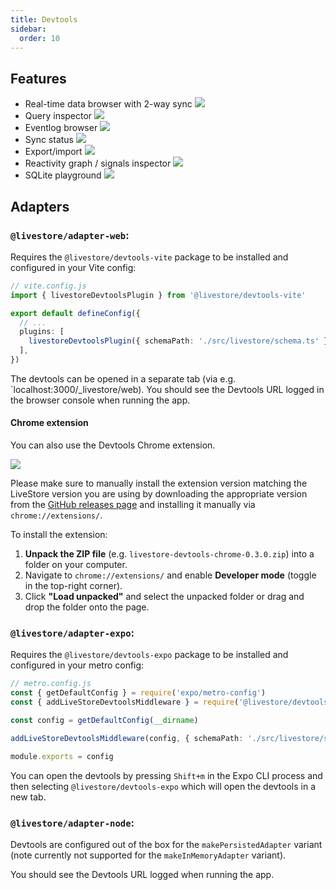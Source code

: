 ```yaml
---
title: Devtools
sidebar:
  order: 10
---
```


## Features

- Real-time data browser with 2-way sync
  ![](https://share.cleanshot.com/F79hpTCY+)
- Query inspector
  ![](https://share.cleanshot.com/pkr2jqgb+)
- Eventlog browser
  ![](https://share.cleanshot.com/PTgXpcPm+)
- Sync status
  ![](https://share.cleanshot.com/VsKY3KnR+)
- Export/import
  ![](https://share.cleanshot.com/LQKYX6rq+)
- Reactivity graph / signals inspector
  ![](https://share.cleanshot.com/M26FHD6j+)
- SQLite playground
  ![](https://share.cleanshot.com/BcWmLmn2+)

## Adapters

### `@livestore/adapter-web`:

Requires the `@livestore/devtools-vite` package to be installed and configured in your Vite config:

```ts
// vite.config.js
import { livestoreDevtoolsPlugin } from '@livestore/devtools-vite'

export default defineConfig({
  // ...
  plugins: [
    livestoreDevtoolsPlugin({ schemaPath: './src/livestore/schema.ts' }),
  ],
})
```

The devtools can be opened in a separate tab (via e.g. `localhost:3000/_livestore/web). You should see the Devtools URL logged in the browser console when running the app.

#### Chrome extension

You can also use the Devtools Chrome extension.

![](https://share.cleanshot.com/wlM4ybFn+)

Please make sure to manually install the extension version matching the LiveStore version you are using by downloading the appropriate version from the [GitHub releases page](https://github.com/livestorejs/livestore/releases) and installing it manually via `chrome://extensions/`.

To install the extension:

1. **Unpack the ZIP file** (e.g. `livestore-devtools-chrome-0.3.0.zip`) into a folder on your computer.
2. Navigate to `chrome://extensions/` and enable **Developer mode** (toggle in the top-right corner).
3. Click **"Load unpacked"** and select the unpacked folder or drag and drop the folder onto the page.

### `@livestore/adapter-expo`:

Requires the `@livestore/devtools-expo` package to be installed and configured in your metro config:

```ts
// metro.config.js
const { getDefaultConfig } = require('expo/metro-config')
const { addLiveStoreDevtoolsMiddleware } = require('@livestore/devtools-expo')

const config = getDefaultConfig(__dirname)

addLiveStoreDevtoolsMiddleware(config, { schemaPath: './src/livestore/schema.ts' })

module.exports = config
```

You can open the devtools by pressing `Shift+m` in the Expo CLI process and then selecting `@livestore/devtools-expo` which will open the devtools in a new tab.
  
### `@livestore/adapter-node`:

Devtools are configured out of the box for the `makePersistedAdapter` variant (note currently not supported for the `makeInMemoryAdapter` variant).

You should see the Devtools URL logged when running the app.